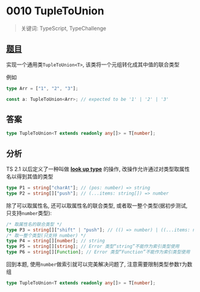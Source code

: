 # 0010 TupleToUnion

> 关键词: TypeScript, TypeChallenge

## [题目](https://github.com/type-challenges/type-challenges/blob/master/questions/10-medium-tuple-to-union/README.zh-CN.md)

实现一个通用类`TupleToUnion<T>`, 该类将一个元组转化成其中值的联合类型

例如

```ts
type Arr = ["1", "2", "3"];

const a: TupleToUnion<Arr>; // expected to be '1' | '2' | '3'
```

## 答案

```ts
type TupleToUnion<T extends readonly any[]> = T[number];
```

## 分析

TS 2.1 以后定义了一种叫做 **[look up type](https://www.typescriptlang.org/docs/handbook/release-notes/typescript-2-1.html#keyof-and-lookup-types)** 的操作, 改操作允许通过对类型取属性名以得到其值的类型

```ts
type P1 = string["charAt"]; // (pos: number) => string
type P2 = string[]["push"]; // (...items: string[]) => number
```

除了可以取属性名, 还可以取属性名的联合类型, 或者取一整个类型(据初步测试, 只支持`number`类型):

```ts
/* 取属性名的联合类型 */
type P3 = string[]["shift" | "push"]; // (() => number) | ((...items: number[]) => number)
/* 取一整个类型(只支持 number) */
type P4 = string[][number]; // string
type P5 = string[][string]; // Error 类型“string”不能作为索引类型使用
type P6 = string[][Function]; // Error 类型“Function”不能作为索引类型使用
```

回到本题, 使用`number`做索引就可以完美解决问题了, 注意需要限制类型参数`T`为数组

```ts
type TupleToUnion<T extends readonly any[]> = T[number];
```
